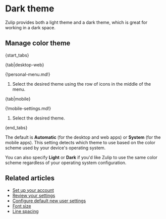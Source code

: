 # Dark theme

Zulip provides both a light theme and a dark theme, which is great
for working in a dark space.

## Manage color theme

{start_tabs}

{tab|desktop-web}

{!personal-menu.md!}

1. Select the desired theme using the row of icons in the middle of the menu.

{tab|mobile}

{!mobile-settings.md!}

1. Select the desired theme.

{end_tabs}

The default is **Automatic** (for the desktop and web apps) or **System** (for the
mobile apps). This setting detects which theme to use based on the color scheme
used by your device's operating system.

You can also specify **Light** or **Dark** if you'd like Zulip to use the same
color scheme regardless of your operating system configuration.

## Related articles

* [Set up your account](/help/set-up-your-account)
* [Review your settings](/help/review-your-settings)
* [Configure default new user settings](/help/configure-default-new-user-settings)
* [Font size](/help/font-size)
* [Line spacing](/help/line-spacing)
